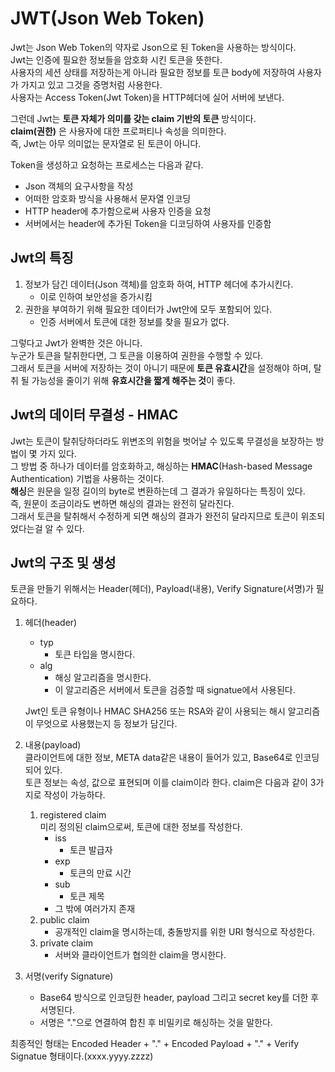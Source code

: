 # JWT(Json Web Token)
Jwt는 Json Web Token의 약자로 Json으로 된 Token을 사용하는 방식이다.  
Jwt는 인증에 필요한 정보들을 암호화 시킨 토큰을 뜻한다.  
사용자의 세션 상태를 저장하는게 아니라 필요한 정보를 토큰 body에 저장하여 사용자가 가지고 있고 그것을 증명처럼 사용한다.  
사용자는 Access Token(Jwt Token)을 HTTP헤더에 실어 서버에 보낸다.  

그런데 Jwt는 **토큰 자체가 의미를 갖는 claim 기반의 토큰** 방식이다.  
**claim(권한)** 은 사용자에 대한 프로퍼티나 속성을 의미한다.  
즉, Jwt는 아무 의미없는 문자열로 된 토큰이 아니다.

Token을 생성하고 요청하는 프로세스는 다음과 같다.
- Json 객체의 요구사항을 작성
- 어떠한 암호화 방식을 사용해서 문자열 인코딩
- HTTP header에 추가함으로써 사용자 인증을 요청
- 서버에서는 header에 추가된 Token을 디코딩하여 사용자를 인증함
## Jwt의 특징
1. 정보가 담긴 데이터(Json 객체)를 암호화 하여, HTTP 헤더에 추가시킨다.
    - 이로 인하여 보안성을 증가시킴
2. 권한을 부여하기 위해 필요한 데이터가 Jwt안에 모두 포함되어 있다.
    - 인증 서버에서 토큰에 대한 정보를 찾을 필요가 없다.

그렇다고 Jwt가 완벽한 것은 아니다.  
누군가 토큰을 탈취한다면, 그 토큰을 이용하여 권한을 수행할 수 있다.  
그래서 토큰을 서버에 저장하는 것이 아니기 때문에 **토큰 유효시간**을 설정해야 하며, 탈취 될 가능성을 줄이기 위해 **유효시간을 짧게 해주는 것**이 좋다.
## Jwt의 데이터 무결성 - HMAC
Jwt는 토큰이 탈취당하더라도 위변조의 위험을 벗어날 수 있도록 무결성을 보장하는 방법이 몇 가지 있다.  
그 방법 중 하나가 데이터를 암호화하고, 해싱하는 **HMAC**(Hash-based Message Authentication) 기법을 사용하는 것이다.  
**해싱**은 원문을 일정 길이의 byte로 변환하는데 그 결과가 유일하다는 특징이 있다.  
즉, 원문이 조금이라도 변하면 해싱의 결과는 완전히 달라진다.  
그래서 토큰을 탈취해서 수정하게 되면 해싱의 결과가 완전히 달라지므로 토큰이 위조되었다는걸 알 수 있다.
## Jwt의 구조 및 생성
토큰을 만들기 위해서는 Header(헤더), Payload(내용), Verify Signature(서명)가 필요하다.
1. 헤더(header)
    - typ
        - 토큰 타입을 명시한다.
    - alg
        - 해싱 알고리즘을 명시한다.
        - 이 알고리즘은 서버에서 토큰을 검증할 때 signatue에서 사용된다.

    Jwt인 토큰 유형이나 HMAC SHA256 또는 RSA와 같이 사용되는 해시 알고리즘이 무엇으로 사용했는지 등 정보가 담긴다.
2. 내용(payload)  
클라이언트에 대한 정보, META data같은 내용이 들어가 있고, Base64로 인코딩 되어 있다.  
토큰 정보는 속성, 값으로 표현되며 이를 claim이라 한다.
claim은 다음과 같이 3가지로 작성이 가능하다.  
    1. registered claim  
        미리 정의된 claim으로써, 토큰에 대한 정보를 작성한다.
        - iss
            - 토큰 발급자
        - exp
            - 토큰의 만료 시간
        - sub
            - 토큰 제목
        - 그 밖에 여러가지 존재
    2. public claim
        - 공개적인 claim을 명시하는데, 충돌방지를 위한 URI 형식으로 작성한다.
    3. private claim
        - 서버와 클라이언트가 협의한 claim을 명시한다.
3. 서명(verify Signature)  
    - Base64 방식으로 인코딩한 header, payload 그리고 secret key를 더한 후 서명된다.
    - 서명은 "."으로 연결하여 합친 후 비밀키로 해싱하는 것을 말한다.  

최종적인 형태는 Encoded Header + "." + Encoded Payload + "." + Verify Signatue 형태이다.(xxxx.yyyy.zzzz)